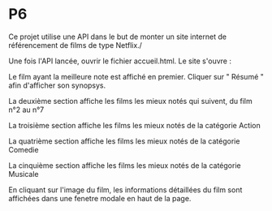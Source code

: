 # P6

Ce projet utilise une API dans le but de monter un site internet de référencement de films de type  Netflix./




Une fois l'API lancée, ouvrir le fichier accueil.html. Le site s'ouvre :


Le film ayant la meilleure note est affiché en premier. Cliquer sur " Résumé " afin d'afficher son synopsys.

La deuxième section affiche les films les mieux notés qui suivent, du film n°2 au n°7

La troisième section affiche les films les mieux notés de la catégorie Action

La quatrième section affiche les films les mieux notés de la catégorie Comedie

La cinquième section affiche les films les mieux notés de la catégorie Musicale


En cliquant sur l'image du film, les informations détaillées du film sont affichées dans une fenetre modale en haut de la page.
